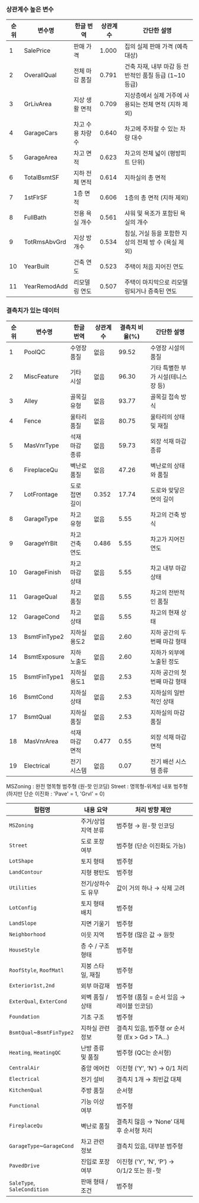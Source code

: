 ### 상관계수 높은 변수

| 순위 | 변수명          | 한글 번역      | 상관계수  | 간단한 설명                              |
| -- | ------------ | ---------- | ----- | ----------------------------------- |
| 1  | SalePrice    | 판매 가격      | 1.000 | 집의 실제 판매 가격 (예측 대상)                 |
| 2  | OverallQual  | 전체 마감 품질   | 0.791 | 건축 자재, 내부 마감 등 전반적인 품질 등급 (1\~10등급) |
| 3  | GrLivArea    | 지상 생활 면적   | 0.709 | 지상층에서 실제 거주에 사용되는 전체 면적 (지하 제외)     |
| 4  | GarageCars   | 차고 수용 차량 수 | 0.640 | 차고에 주차할 수 있는 차량 대수                  |
| 5  | GarageArea   | 차고 면적      | 0.623 | 차고의 전체 넓이 (평방피트 단위)                 |
| 6  | TotalBsmtSF  | 지하 전체 면적   | 0.614 | 지하실의 총 면적                           |
| 7  | 1stFlrSF     | 1층 면적      | 0.606 | 1층의 총 면적 (지하 제외)                    |
| 8  | FullBath     | 전용 욕실 개수   | 0.561 | 샤워 및 욕조가 포함된 욕실의 개수                 |
| 9  | TotRmsAbvGrd | 지상 방 개수    | 0.534 | 침실, 거실 등을 포함한 지상의 전체 방 수 (욕실 제외)    |
| 10 | YearBuilt    | 건축 연도      | 0.523 | 주택이 처음 지어진 연도                       |
| 11 | YearRemodAdd | 리모델링 연도    | 0.507 | 주택이 마지막으로 리모델링되거나 증축된 연도            |


### 결측치가 있는 데이터

| 순위 | 변수명 | 한글 번역 | 상관계수 | 결측치 비율(%) | 간단한 설명 |
|------|--------|------------|----------|----------------|--------------|
| 1 | PoolQC | 수영장 품질 | 없음 | 99.52 | 수영장 시설의 품질 |
| 2 | MiscFeature | 기타 시설 | 없음 | 96.30 | 기타 특별한 부가 시설(테니스장 등) |
| 3 | Alley | 골목길 유형 | 없음 | 93.77 | 골목길 접속 방식 |
| 4 | Fence | 울타리 품질 | 없음 | 80.75 | 울타리의 상태 및 재질 |
| 5 | MasVnrType | 석재 마감 종류 | 없음 | 59.73 | 외장 석재 마감 종류 |
| 6 | FireplaceQu | 벽난로 품질 | 없음 | 47.26 | 벽난로의 상태와 품질 |
| 7 | LotFrontage | 도로 접면 길이 | 0.352 | 17.74 | 도로와 맞닿은 면의 길이 |
| 8 | GarageType | 차고 유형 | 없음 | 5.55 | 차고의 건축 방식 |
| 9 | GarageYrBlt | 차고 건축 연도 | 0.486 | 5.55 | 차고가 지어진 연도 |
| 10 | GarageFinish | 차고 마감 상태 | 없음 | 5.55 | 차고 내부 마감 상태 |
| 11 | GarageQual | 차고 품질 | 없음 | 5.55 | 차고의 전반적인 품질 |
| 12 | GarageCond | 차고 상태 | 없음 | 5.55 | 차고의 현재 상태 |
| 13 | BsmtFinType2 | 지하실 용도2 | 없음 | 2.60 | 지하 공간의 두 번째 마감 형태 |
| 14 | BsmtExposure | 지하 노출도 | 없음 | 2.60 | 지하가 외부에 노출된 정도 |
| 15 | BsmtFinType1 | 지하실 용도1 | 없음 | 2.53 | 지하 공간의 첫 번째 마감 형태 |
| 16 | BsmtCond | 지하실 상태 | 없음 | 2.53 | 지하실의 일반적인 상태 |
| 17 | BsmtQual | 지하실 품질 | 없음 | 2.53 | 지하실의 마감 품질 |
| 18 | MasVnrArea | 석재 마감 면적 | 0.477 | 0.55 | 외장 석재 마감 면적 |
| 19 | Electrical | 전기 시스템 | 없음 | 0.07 | 전기 배선 시스템 종류 |


MSZoning : 완전 명목형 범주형 (원-핫 인코딩)
Street : 명목형-위계성 내포 범주형 (하지만 단순 이진화 : 'Pave' = 1, 'Grvl' = 0)

| 컬럼명                         | 내용 요약       | 처리 방향 제안                             |
| --------------------------- | ----------- | ------------------------------------ |
| `MSZoning`                  | 주거/상업 지역 분류 | 범주형 → 원-핫 인코딩                        |
| `Street`                    | 도로 포장 여부    | 범주형 (단순 이진화도 가능)                     |
| `LotShape`                  | 토지 형태       | 범주형                                  |
| `LandContour`               | 지형 평탄도      | 범주형                                  |
| `Utilities`                 | 전기/상하수도 유무  | 값이 거의 하나 → 삭제 고려                     |
| `LotConfig`                 | 토지 형태 배치    | 범주형                                  |
| `LandSlope`                 | 지면 기울기      | 범주형                                  |
| `Neighborhood`              | 이웃 지역       | 범주형 (많은 값 → 원핫   |
| `HouseStyle`                | 층 수 / 구조 형태 | 범주형                                  |
| `RoofStyle`, `RoofMatl`     | 지붕 스타일, 재질  | 범주형                                  |
| `Exterior1st,2nd`           | 외부 마감재      | 범주형                                  |
| `ExterQual`, `ExterCond`    | 외벽 품질 / 상태  | 범주형 (품질 = 순서 있음 → 레이블 인코딩)           |
| `Foundation`                | 기초 구조       | 범주형                                  |
| `BsmtQual`\~`BsmtFinType2`  | 지하실 관련 정보   | 결측치 있음, 범주형 or 순서형 (Ex > Gd > TA...) |
| `Heating`, `HeatingQC`      | 난방 종류 및 품질  | 범주형 (QC는 순서형)                        |
| `CentralAir`                | 중앙 에어컨      | 이진형 (‘Y’, ‘N’) → 0/1 처리              |
| `Electrical`                | 전기 설비       | 결측치 1개 → 최빈값 대체                      |
| `KitchenQual`               | 주방 품질       | 순서형                                  |
| `Functional`                | 기능 이상 여부    | 범주형                                  |
| `FireplaceQu`               | 벽난로 품질      | 결측치 많음 → ‘None’ 대체 후 순서형 처리          |
| `GarageType`\~`GarageCond`  | 차고 관련 정보    | 결측치 있음, 대부분 범주형                      |
| `PavedDrive`                | 진입로 포장 여부   | 이진형 (‘Y’, ‘N’, ‘P’) → 0/1/2 또는 원-핫   |
| `SaleType`, `SaleCondition` | 판매 형태 / 조건  | 범주형                                  |
